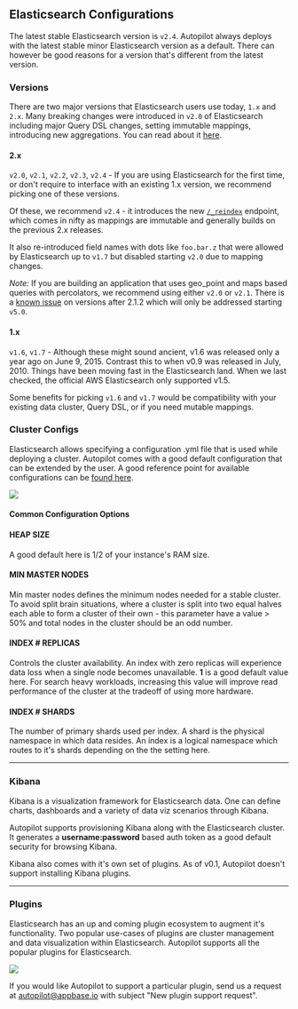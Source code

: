 ## Elasticsearch Configurations

The latest stable Elasticsearch version is ``v2.4``. Autopilot always deploys with the latest stable minor Elasticsearch version as a default. There can however be good reasons for a version that's different from the latest version.

### Versions

There are two major versions that Elasticsearch users use today, ``1.x`` and ``2.x``. Many breaking changes were introduced in ``v2.0`` of Elasticsearch including major Query DSL changes, setting immutable mappings, introducing new aggregations. You can read about it [here](https://www.elastic.co/guide/en/elasticsearch/reference/current/breaking-changes-2.0.html).

#### 2.x

``v2.0``, ``v2.1``, ``v2.2``, ``v2.3``, ``v2.4`` - If you are using Elasticsearch for the first time, or don't require to interface with an existing 1.x version, we recommend picking one of these versions.

Of these, we recommend ``v2.4`` - it introduces the new [``/_reindex``](https://www.elastic.co/guide/en/elasticsearch/reference/current/docs-reindex.html) endpoint, which comes in nifty as mappings are immutable and generally builds on the previous 2.x releases.

It also re-introduced field names with dots like ``foo.bar.z`` that were allowed by Elasticsearch up to ``v1.7`` but disabled starting ``v2.0`` due to mapping changes.

*Note:* If you are building an application that uses geo_point and maps based queries with percolators, we recommend using either ``v2.0`` or ``v2.1``. There is a [known issue](https://github.com/elastic/elasticsearch/issues/16832) on versions after 2.1.2 which will only be addressed starting ``v5.0``.

#### 1.x

``v1.6``, ``v1.7`` - Although these might sound ancient, v1.6 was released only a year ago on June 9, 2015. Contrast this to when v0.9 was released in July, 2010. Things have been moving fast in the Elasticsearch land. When we last checked, the official AWS Elasticsearch only supported v1.5.

Some benefits for picking ``v1.6`` and ``v1.7`` would be compatibility with your existing data cluster, Query DSL, or if you need mutable mappings.


### Cluster Configs

Elasticsearch allows specifying a configuration .yml file that is used while deploying a cluster. Autopilot comes with a good default configuration that can be extended by the user. A good reference point for available configurations can be [found here](https://www.elastic.co/guide/en/elasticsearch/reference/current/setup-configuration.html).

![](https://camo.githubusercontent.com/dedeabcbb5875557a3e825f1633807cf1bf8eb59/68747470733a2f2f692e696d6775722e636f6d2f325765535342442e706e67)

#### Common Configuration Options

#### HEAP SIZE
A good default here is 1/2 of your instance's RAM size.

#### MIN MASTER NODES
Min master nodes defines the minimum nodes needed for a stable cluster. To avoid split brain situations, where a cluster is split into two equal halves each able to form a cluster of their own - this parameter have a value > 50% and total nodes in the cluster should be an odd number.

#### INDEX # REPLICAS
Controls the cluster availability. An index with zero replicas will experience data loss when a single node becomes unavailable. **1** is a good default value here. For search heavy workloads, increasing this value will improve read performance of the cluster at the tradeoff of using more hardware.

#### INDEX # SHARDS
The number of primary shards used per index. A shard is the physical namespace in which data resides. An index is a logical namespace which routes to it's shards depending on the the setting here.

---

### Kibana

Kibana is a visualization framework for Elasticsearch data. One can define charts, dashboards and a variety of data viz scenarios through Kibana.

Autopilot supports provisioning Kibana along with the Elasticsearch cluster. It generates a **username:password** based auth token as a good default security for browsing Kibana.

Kibana also comes with it's own set of plugins. As of v0.1, Autopilot doesn't support installing Kibana plugins.

---

### Plugins

Elasticsearch has an up and coming plugin ecosystem to augment it's functionality. Two popular use-cases of plugins are cluster management and data visualization within Elasticsearch. Autopilot supports all the popular plugins for Elasticsearch.

![](https://camo.githubusercontent.com/add364f5f713bf445313637f104b2881e527d4df/68747470733a2f2f692e696d6775722e636f6d2f4f3443485952332e706e67)

If you would like Autopilot to support a particular plugin, send us a request at autopilot@appbase.io with subject "New plugin support request".
